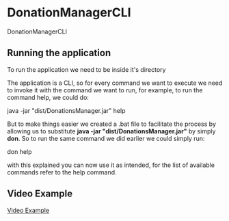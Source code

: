 # DonationManagerCLI
DonationManagerCLI

## Running the application
To run the application we need to be inside it's directory

The application is a CLI, so for every command we want to execute we need to invoke it with the command we want to run, for example, to run the command help, we could do:

java -jar "dist/DonationsManager.jar" help

But to make things easier we created a .bat file to facilitate the process by allowing us to substitute **java -jar "dist/DonationsManager.jar"** by simply **don**. So to run the same command we did earlier we could simply run:

don help

with this explained you can now use it as intended, for the list of available commands refer to the help command.

## Video Example
[Video Example](https://youtu.be/_Zb0tHCkfTE)